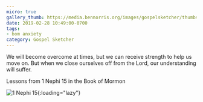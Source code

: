 ```yaml
---
micro: true
gallery_thumb: https://media.bennorris.org/images/gospelsketcher/thumbs/1-nephi-15-00.jpg
date: 2019-02-28 10:49:00-0700
tags:
- bom anxiety
category: Gospel Sketcher
---
```


We will become overcome at times, but we can receive strength to help us move on. But when we close ourselves off from the Lord, our understanding will suffer.

Lessons from 1 Nephi 15 in the Book of Mormon

![1 Nephi 15](https://media.bennorris.org/images/gospelsketcher/bom-anxiety-study/1-nephi-15-00.jpg){:loading="lazy"}